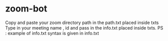 # zoom-bot

Copy and paste your zoom directory path in the path.txt placed inside txts
Type in your meeting name , id and pass in the info.txt placed inside txts. PS : example of info.txt syntax is given in info.txt
